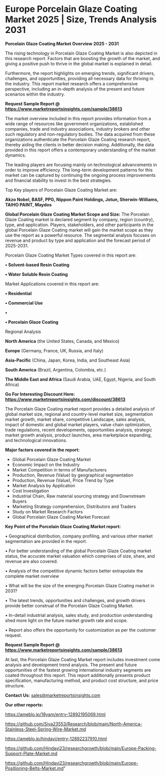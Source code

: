 # Europe Porcelain Glaze Coating Market 2025 | Size, Trends Analysis 2031

<Strong> Porcelain Glaze Coating Market Overview 2025 - 2031</strong>

The rising technology in Porcelain Glaze Coating Market is also depicted in this research report. Factors that are boosting the growth of the market, and giving a positive push to thrive in the global market is explained in detail.

Furthermore, the report highlights on emerging trends, significant drivers, challenges, and opportunities, providing all necessary data for thriving in the industry. This report market research offers a comprehensive perspective, including an in-depth analysis of the present and future scenarios within the industry.

<strong>Request Sample Report @ <a href=https://www.marketreportsinsights.com/sample/38613>https://www.marketreportsinsights.com/sample/38613</a></strong>

The market overview included in this report provides information from a wide range of resources like government organizations, established companies, trade and industry associations, industry brokers and other such regulatory and non-regulatory bodies. The data acquired from these organizations authenticate the Porcelain Glaze Coating research report, thereby aiding the clients in better decision making. Additionally, the data provided in this report offers a contemporary understanding of the market dynamics.

The leading players are focusing mainly on technological advancements in order to improve efficiency. The long-term development patterns for this market can be captured by continuing the ongoing process improvements and financial stability to invest in the best strategies.

Top Key players of Porcelain Glaze Coating Market are:

<strong>Akzo Nobel, BASF, PPG, Nippon Paint Holdings, Jotun, Sherwin-Williams, TAIHO PAINT, Maydos</strong>

<strong><b>Global Porcelain Glaze Coating Market Scope and Size:</b></strong>
The Porcelain Glaze Coating market is declared segment by company, region (country), type, and application. Players, stakeholders, and other participants in the global Porcelain Glaze Coating market will gain the market scope as they use the report as a powerful resource. The segmental analysis focuses on revenue and product by type and application and the forecast period of 2025-2031.

Porcelain Glaze Coating Market Types covered in this report are:

<strong>•  Solvent-based Resin Coating

•  Water Soluble Resin Coating</strong>

Market Applications covered in this report are:

<strong>•  Residential

•  Commercial Use

•  

•  Porcelain Glaze Coating</strong> 

Regional Analysis

<strong>North America</strong> (the United States, Canada, and Mexico)

<strong>Europe</strong> (Germany, France, UK, Russia, and Italy)

<strong>Asia-Pacific</strong> (China, Japan, Korea, India, and Southeast Asia)

<strong>South America</strong> (Brazil, Argentina, Colombia, etc.)

<strong>The Middle East and Africa</strong> (Saudi Arabia, UAE, Egypt, Nigeria, and South Africa)

<strong>Go For Interesting Discount Here: <a href=https://www.marketreportsinsights.com/discount/38613>https://www.marketreportsinsights.com/discount/38613</a></strong>

The Porcelain Glaze Coating market report provides a detailed analysis of global market size, regional and country-level market size, segmentation market growth, market share, competitive Landscape, sales analysis, impact of domestic and global market players, value chain optimization, trade regulations, recent developments, opportunities analysis, strategic market growth analysis, product launches, area marketplace expanding, and technological innovations.

<strong><b>Major factors covered in the report:</b></strong>
<ul>
  <li>Global Porcelain Glaze Coating Market </li>
  <li>Economic Impact on the Industry</li>
  <li>Market Competition in terms of Manufacturers</li>
  <li>Production, Revenue (Value) by geographical segmentation</li>
  <li>Production, Revenue (Value), Price Trend by Type</li>
  <li>Market Analysis by Application</li>
  <li>Cost Investigation</li>
  <li>Industrial Chain, Raw material sourcing strategy and Downstream Buyers</li>
  <li>Marketing Strategy comprehension, Distributors and Traders</li>
  <li>Study on Market Research Factors</li>
  <li>Global Porcelain Glaze Coating Market Forecast</li>
</ul>

<strong><b>Key Point of the Porcelain Glaze Coating Market report:</b></strong>

• Geographical distribution, company profiling, and various other market segmentation are provided in the report.

• For better understanding of the global Porcelain Glaze Coating market status, the accurate market valuation which comprises of size, share, and revenue are also covered.

• Analysis of the competitive dynamic factors better extrapolate the complete market overview

• What will be the size of the emerging Porcelain Glaze Coating market in 2031?

• The latest trends, opportunities and challenges, and growth drivers provide better construal of the Porcelain Glaze Coating Market.

• In-detail industrial analysis, sales study, and production understanding shed more light on the future market growth rate and scope.

• Report also offers the opportunity for customization as per the customer request.

<strong>Request Sample Report @ <a href=https://www.marketreportsinsights.com/sample/38613>https://www.marketreportsinsights.com/sample/38613</a></strong>

At last, the Porcelain Glaze Coating Market report includes investment come analysis and development trend analysis. The present and future opportunities of the fastest growing international industry segments are coated throughout this report. This report additionally presents product specification, manufacturing method, and product cost structure, and price structure.

<strong>Contact Us:</strong>
sales@marketreportsinsights.com

<strong>Our other reports:</strong>

<a href=https://ameblo.jp/18yam/entry-12892195069.html>https://ameblo.jp/18yam/entry-12892195069.html</a>

<a href=https://github.com/Siya23553/Research/blob/main/North-America-Stainless-Steel-Spring-Wire-Market.md>https://github.com/Siya23553/Research/blob/main/North-America-Stainless-Steel-Spring-Wire-Market.md</a>

<a href=https://ameblo.jp/hindavi/entry-12892237910.html>https://ameblo.jp/hindavi/entry-12892237910.html</a>

<a href=https://github.com/Hindavi23/researchgrowth/blob/main/Europe-Packing-Support-Plate-Market.md>https://github.com/Hindavi23/researchgrowth/blob/main/Europe-Packing-Support-Plate-Market.md</a>

<a href=https://github.com/Hindavi23/researchgrowth/blob/main/Europe-Positioning-Belts-Market.md>https://github.com/Hindavi23/researchgrowth/blob/main/Europe-Positioning-Belts-Market.md</a>"
